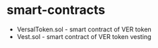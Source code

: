 # smart-contracts
- VersalToken.sol - smart contract of VER token
- Vest.sol - smart contract of VER token vesting
